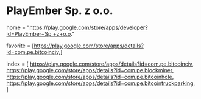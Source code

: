 # PlayEmber Sp. z o.o.
home = "https://play.google.com/store/apps/developer?id=PlayEmber+Sp.+z+o.o."

favorite = [https://play.google.com/store/apps/details?id=com.pe.bitcoinciv,]

index =
[
https://play.google.com/store/apps/details?id=com.pe.bitcoinciv,
https://play.google.com/store/apps/details?id=com.pe.blockminer,
https://play.google.com/store/apps/details?id=com.pe.bitcoinhole,
https://play.google.com/store/apps/details?id=com.pe.bitcointruckparking,
]
